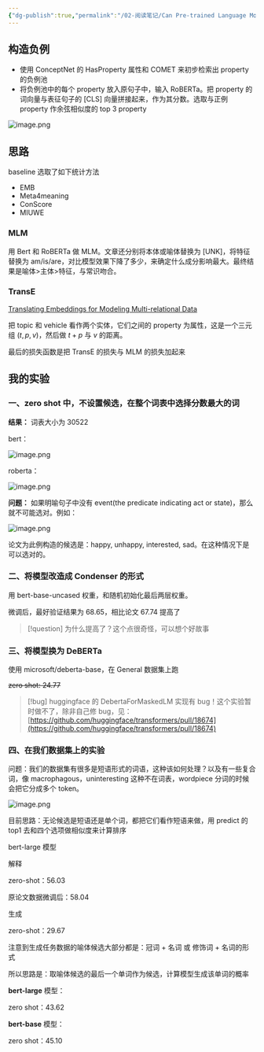 ```yaml
---
{"dg-publish":true,"permalink":"/02-阅读笔记/Can Pre-trained Language Models Interpret Similes as Smart as Human/","title":"Can Pre-trained Language Models Interpret Similes as Smart as Human","tags":["明喻","ACL2022"]}
---
```



## 构造负例

- 使用 ConceptNet 的 HasProperty 属性和 COMET 来初步检索出 property 的负例池
- 将负例池中的每个 property 放入原句子中，输入 RoBERTa。把 property 的词向量与表征句子的 \[CLS\] 向量拼接起来，作为其分数。选取与正例 property 作余弦相似度的 top 3 property

![image.png](https://kkcx.oss-cn-beijing.aliyuncs.com/img/20240317163222.png)

## 思路

baseline 选取了如下统计方法

- EMB
- Meta4meaning
- ConScore
- MIUWE

### MLM

用 Bert 和 RoBERTa 做 MLM。文章还分别将本体或喻体替换为 [UNK]，将特征替换为 am/is/are，对比模型效果下降了多少，来确定什么成分影响最大。最终结果是喻体>主体>特征，与常识吻合。

### TransE

[Translating Embeddings for Modeling Multi-relational Data](https://proceedings.neurips.cc/paper_files/paper/2013/hash/1cecc7a77928ca8133fa24680a88d2f9-Abstract.html)

把 topic 和 vehicle 看作两个实体，它们之间的 property 为属性，这是一个三元组 $(t,p,v)$，然后做 $t+p$ 与 $v$ 的距离。

最后的损失函数是把 TransE 的损失与 MLM 的损失加起来

## 我的实验

### 一、zero shot 中，不设置候选，在整个词表中选择分数最大的词

**结果：** 词表大小为 30522

bert：

![image.png](https://kkcx.oss-cn-beijing.aliyuncs.com/img/20240317163315.png)

roberta：

![image.png](https://kkcx.oss-cn-beijing.aliyuncs.com/img/20240317163338.png)

**问题：** 如果明喻句子中没有 event(the predicate indicating act or state)，那么就不可能选对。例如：

![image.png](https://kkcx.oss-cn-beijing.aliyuncs.com/img/20240317163402.png)

论文为此例构造的候选是：happy, unhappy, interested, sad。在这种情况下是可以选对的。

### 二、将模型改造成 Condenser 的形式

用 bert-base-uncased 权重，和随机初始化最后两层权重。

微调后，最好验证结果为 68.65，相比论文 67.74 提高了

> [!question]
> 为什么提高了？这个点很奇怪，可以想个好故事

### 三、将模型换为 DeBERTa

使用 microsoft/deberta-base，在 General 数据集上跑

~~zero shot: 24.77~~

> [!bug]
> huggingface 的 DebertaForMaskedLM 实现有 bug！这个实验暂时做不了，除非自己修 bug，见：[https://github.com/huggingface/transformers/pull/18674](https://github.com/huggingface/transformers/pull/18674)

### 四、在我们数据集上的实验

问题：我们的数据集有很多是短语形式的词语，这种该如何处理？以及有一些复合词，像 macrophagous，uninteresting 这种不在词表，wordpiece 分词的时候会把它分成多个 token。

![image.png](https://kkcx.oss-cn-beijing.aliyuncs.com/img/20240317163825.png)

目前思路：无论候选是短语还是单个词，都把它们看作短语来做，用 predict 的 top1 去和四个选项做相似度来计算排序

bert-large 模型

解释

zero-shot：56.03

原论文数据微调后：58.04

生成

zero-shot：29.67

注意到生成任务数据的喻体候选大部分都是：冠词 + 名词 或 修饰词 + 名词的形式

所以思路是：取喻体候选的最后一个单词作为候选，计算模型生成该单词的概率

**bert-large** 模型：

zero shot：43.62

**bert-base** 模型：

zero shot：45.10

